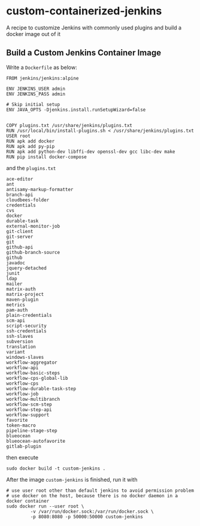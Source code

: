 # custom-containerized-jenkins
A recipe to customize Jenkins with commonly used plugins and build a docker image out of it 



## Build a Custom Jenkins Container Image


Write a  `Dockerfile` as  below:

```
FROM jenkins/jenkins:alpine

ENV JENKINS_USER admin
ENV JENKINS_PASS admin

# Skip initial setup
ENV JAVA_OPTS -Djenkins.install.runSetupWizard=false


COPY plugins.txt /usr/share/jenkins/plugins.txt
RUN /usr/local/bin/install-plugins.sh < /usr/share/jenkins/plugins.txt
USER root
RUN apk add docker
RUN apk add py-pip
RUN apk add python-dev libffi-dev openssl-dev gcc libc-dev make
RUN pip install docker-compose

```

and the  `plugins.txt`

```
ace-editor
ant
antisamy-markup-formatter
branch-api
cloudbees-folder
credentials
cvs
docker
durable-task
external-monitor-job
git-client
git-server
git
github-api
github-branch-source
github
javadoc
jquery-detached
junit
ldap
mailer
matrix-auth
matrix-project
maven-plugin
metrics
pam-auth
plain-credentials
scm-api
script-security
ssh-credentials
ssh-slaves
subversion
translation
variant
windows-slaves
workflow-aggregator
workflow-api
workflow-basic-steps
workflow-cps-global-lib
workflow-cps
workflow-durable-task-step
workflow-job
workflow-multibranch
workflow-scm-step
workflow-step-api
workflow-support
favorite
token-macro
pipeline-stage-step
blueocean
blueocean-autofavorite
gitlab-plugin

```

then execute

```
sudo docker build -t custom-jenkins .

```

After the image  `custom-jenkins`  is finished, run it with

```
# use user root other than default jenkins to avoid permission problem
# use docker on the host, because there is no docker daemon in a docker container
sudo docker run --user root \
		 -v /var/run/docker.sock:/var/run/docker.sock \
		 -p 8080:8080 -p 50000:50000 custom-jenkins
```
